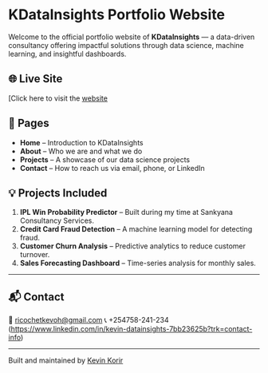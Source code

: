 # KDataInsights Portfolio Website

Welcome to the official portfolio website of **KDataInsights** — a data-driven consultancy offering impactful solutions through data science, machine learning, and insightful dashboards.

## 🌐 Live Site

[Click here to visit the [website](https://kevinkorir26.github.io/KDataInsights-portfolio/)

## 📂 Pages

- **Home** – Introduction to KDataInsights
- **About** – Who we are and what we do
- **Projects** – A showcase of our data science projects
- **Contact** – How to reach us via email, phone, or LinkedIn

## 💡 Projects Included

1. **IPL Win Probability Predictor** – Built during my time at Sankyana Consultancy Services.
2. **Credit Card Fraud Detection** – A machine learning model for detecting fraud.
3. **Customer Churn Analysis** – Predictive analytics to reduce customer turnover.
4. **Sales Forecasting Dashboard** – Time-series analysis for monthly sales.

---

## 📬 Contact

📧 ricochetkevoh@gmail.com 
📞 +254758-241-234
(https://www.linkedin.com/in/kevin-datainsights-7bb23625b?trk=contact-info)

---

Built and maintained by [Kevin Korir](https://github.com/kevinkorir26)
